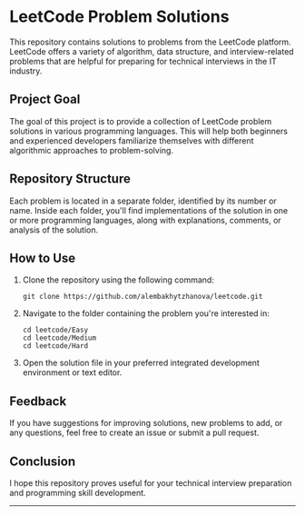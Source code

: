 # LeetCode Problem Solutions

This repository contains solutions to problems from the LeetCode platform. LeetCode offers a variety of algorithm, data structure, and interview-related problems that are helpful for preparing for technical interviews in the IT industry.

## Project Goal

The goal of this project is to provide a collection of LeetCode problem solutions in various programming languages. This will help both beginners and experienced developers familiarize themselves with different algorithmic approaches to problem-solving.

## Repository Structure

Each problem is located in a separate folder, identified by its number or name. Inside each folder, you'll find implementations of the solution in one or more programming languages, along with explanations, comments, or analysis of the solution.

## How to Use

1. Clone the repository using the following command:
    ```
    git clone https://github.com/alembakhytzhanova/leetcode.git

2. Navigate to the folder containing the problem you're interested in:
    ```
    cd leetcode/Easy
    cd leetcode/Medium
    cd leetcode/Hard

    ```

3. Open the solution file in your preferred integrated development environment or text editor.


## Feedback

If you have suggestions for improving solutions, new problems to add, or any questions, feel free to create an issue or submit a pull request.

## Conclusion

I hope this repository proves useful for your technical interview preparation and programming skill development.

---

